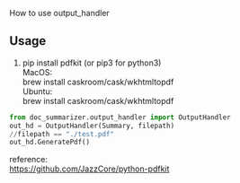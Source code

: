 How to use output_handler


## Usage   

1. pip install pdfkit  (or pip3 for python3)   
MacOS:   
brew install caskroom/cask/wkhtmltopdf   
Ubuntu:   
brew install caskroom/cask/wkhtmltopdf   





```python
from doc_summarizer.output_handler import OutputHandler
out_hd = OutputHandler(Summary, filepath)
//filepath == "./test.pdf"
out_hd.GeneratePdf()
```

reference:   
https://github.com/JazzCore/python-pdfkit
